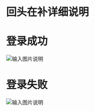 # 回头在补详细说明


# 登录成功

![输入图片说明](https://images.gitee.com/uploads/images/2018/0810/154746_9dfd45a6_966228.png "屏幕截图.png")


# 登录失败

![输入图片说明](https://images.gitee.com/uploads/images/2018/0810/154842_ec0a95fa_966228.png "屏幕截图.png")






